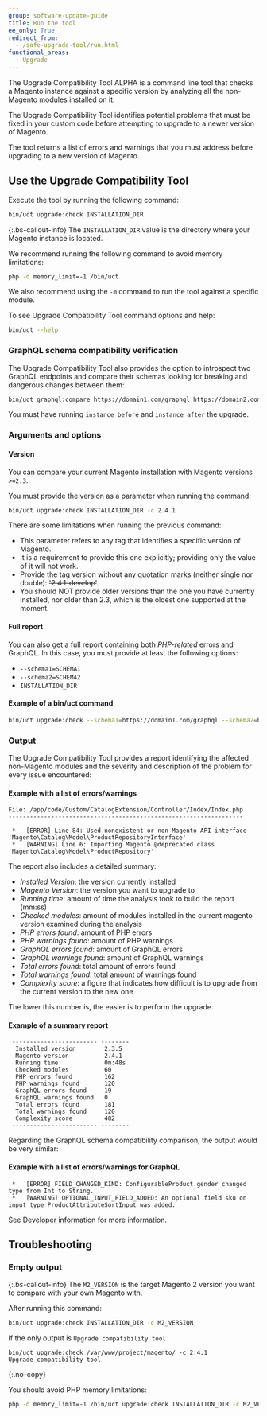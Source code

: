 ```yaml
---
group: software-update-guide
title: Run the tool
ee_only: True
redirect_from:
  - /safe-upgrade-tool/run.html
functional_areas:
  - Upgrade
---
```


The Upgrade Compatibility Tool ALPHA is a command line tool that checks a Magento instance against a specific version by analyzing all the non-Magento modules installed on it.

The Upgrade Compatibility Tool identifies potential problems that must be fixed in your custom code before attempting to upgrade to a newer version of Magento.

The tool returns a list of errors and warnings that you must address before upgrading to a new version of Magento.

## Use the Upgrade Compatibility Tool

Execute the tool by running the following command:

```bash
bin/uct upgrade:check INSTALLATION_DIR
```

{:.bs-callout-info}
The `INSTALLATION_DIR` value is the directory where your Magento instance is located.

We recommend running the following command to avoid memory limitations:

```bash
php -d memory_limit=-1 /bin/uct
```

We also recommend using the `-m` command to run the tool against a specific module.

To see Upgrade Compatibility Tool command options and help:

```bash
bin/uct --help
```

### GraphQL schema compatibility verification

The Upgrade Compatibility Tool also provides the option to introspect two GraphQL endpoints and compare their schemas looking for breaking and dangerous changes between them:

```bash
bin/uct graphql:compare https://domain1.com/graphql https://domain2.com/graphql
```

You must have running `instance before` and `instance after` the upgrade.

### Arguments and options

#### Version

You can compare your current Magento installation with Magento versions `>=2.3`.

You must provide the version as a parameter when running the command:

```bash
bin/uct upgrade:check INSTALLATION_DIR -c 2.4.1
```

There are some limitations when running the previous command:

*  This parameter refers to any tag that identifies a specific version of Magento.
*  It is a requirement to provide this one explicitly; providing only the value of it will not work.
*  Provide the tag version without any quotation marks (neither single nor double): ~~'2.4.1-develop'~~.
*  You should NOT provide older versions than the one you have currently installed, nor older than 2.3, which is the oldest one supported at the moment.

#### Full report

You can also get a full report containing both _PHP-related_ errors and GraphQL. In this case, you must provide at least the following options:

*  `--schema1=SCHEMA1`
*  `--schema2=SCHEMA2`
*  `INSTALLATION_DIR`

#### Example of a bin/uct command

```bash
bin/uct upgrade:check --schema1=https://domain1.com/graphql --schema2=https://domain2.com/graphql -c 2.4.1 INSTALLATION_DIR
```

### Output

The Upgrade Compatibility Tool provides a report identifying the affected non-Magento modules and the severity and description of the problem for every issue encountered:

#### Example with a list of errors/warnings

```terminal
File: /app/code/Custom/CatalogExtension/Controller/Index/Index.php
------------------------------------------------------------------

 *   [ERROR] Line 84: Used nonexistent or non Magento API interface 'Magento\Catalog\Model\ProductRepositoryInterface'
 *   [WARNING] Line 6: Importing Magento @deprecated class 'Magento\Catalog\Model\ProductRepository'
```

The report also includes a detailed summary:

*  *Installed Version*: the version currently installed
*  *Magento Version*: the version you want to upgrade to
*  *Running time*: amount of time the analysis took to build the report (mm:ss)
*  *Checked modules*: amount of modules installed in the current magento version examined during the analysis
*  *PHP errors found*: amount of PHP errors
*  *PHP warnings found*: amount of PHP warnings
*  *GraphQL errors found*: amount of GraphQL errors
*  *GraphQL warnings found*: amount of GraphQL warnings
*  *Total errors found*: total amount of errors found
*  *Total warnings found*: total amount of warnings found
*  *Complexity score*: a figure that indicates how difficult is to upgrade from the current version to the new one

The lower this number is, the easier is to perform the upgrade.

#### Example of a summary report

```terminal
 ------------------------ --------
  Installed version        2.3.5
  Magento version          2.4.1
  Running time             0m:48s
  Checked modules          60
  PHP errors found         162
  PHP warnings found       120
  GraphQL errors found     19
  GraphQL warnings found   0
  Total errors found       181
  Total warnings found     120
  Complexity score         482
 ------------------------ --------
```

Regarding the GraphQL schema compatibility comparison, the output would be very similar:

#### Example with a list of errors/warnings for GraphQL

```terminal
 *   [ERROR] FIELD_CHANGED_KIND: ConfigurableProduct.gender changed type from Int to String.
 *   [WARNING] OPTIONAL_INPUT_FIELD_ADDED: An optional field sku on input type ProductAttributeSortInput was added.
```

See [Developer information]({{site.baseurl}}/upgrade-compatibility-tool/developer.html) for more information.

## Troubleshooting

### Empty output

{:.bs-callout-info}
The `M2_VERSION` is the target Magento 2 version you want to compare with your own Magento with.

After running this command:

```bash
bin/uct upgrade:check INSTALLATION_DIR -c M2_VERSION
```

If the only output is `Upgrade compatibility tool`

```terminal
bin/uct upgrade:check /var/www/project/magento/ -c 2.4.1
Upgrade compatibility tool
```
{:.no-copy}

You should avoid PHP memory limitations:

```bash
php -d memory_limit=-1 /bin/uct upgrade:check INSTALLATION_DIR -c M2_VERSION
```
